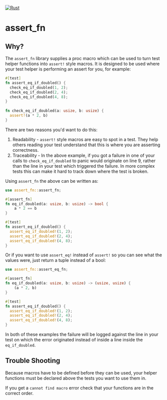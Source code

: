 [![Rust](https://github.com/danrspencer/assert_fn/actions/workflows/rust.yml/badge.svg)](https://github.com/danrspencer/assert_fn/actions/workflows/rust.yml)
# assert_fn

## Why?

The `assert_fn` library supplies a proc macro which can be used to turn test helper functions into `assert!` style macros. It is designed to be used where your test helper is performing an assert for you, for example: 

```rust
#[test]
fn assert_eq_if_doubled() {
  check_eq_if_doubled(1, 2);
  check_eq_if_doubled(2, 4);
  check_eq_if_doubled(4, 8);
}
 
fn check_eq_if_doubled(a: usize, b: usize) {
  assert!(a * 2, b)
}
```

There are two reasons you'd want to do this:

1. Readability - `assert!` style macros are easy to spot in a test. They help others reading your test understand that this is where you are asserting correctness.
2. Traceability - In the above example, if you got a failure in one of your calls to `check_eq_if_doubled` to panic would originate on line 9, rather than the line in your test which triggered the failure. In more complex tests this can make it hard to track down where the test is broken.

Using `assert_fn` the above can be written as:

```rust
use assert_fn::assert_fn;

#[assert_fn] 
fn eq_if_doubled(a: usize, b: usize) -> bool {
    a * 2 == b
}

#[test]
fn assert_eq_if_doubled() {
  assert_eq_if_doubled!(1, 2);
  assert_eq_if_doubled!(2, 4);
  assert_eq_if_doubled!(4, 8);
}
```

Or if you want to use `assert_eq!` instead of `assert!` so you can see what the values were, just return a tuple instead of a bool:

```rust
use assert_fn::assert_eq_fn;

#[assert_fn]
fn eq_if_doubled(a: usize, b: usize) -> (usize, usize) {
    (a * 2, b)
}

#[test]
fn assert_eq_if_doubled() {
  assert_eq_if_doubled!(1, 2);
  assert_eq_if_doubled!(2, 4);
  assert_eq_if_doubled!(4, 8);
}
```

In both of these examples the failure will be logged against the line in your test on which the error originated instead of inside a line inside the `eq_if_doubled`.

## Trouble Shooting

Because macros have to be defined before they can be used, your helper functions must be declared above the tests you want to use them in. 

If you get a `cannot find macro` error check that your functions are in the correct order.

